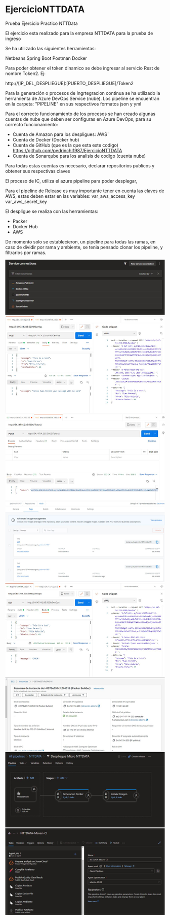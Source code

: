 # EjercicioNTTDATA
Prueba Ejercicio Practico NTTData

El ejercicio esta realizado para la empresa NTTDATA para la prueba de ingreso

Se ha utilizado las siguientes herramientas:

Netbeans
Spring Boot
Postman
Docker

Para poder obtener el token dinamico se debe ingresar al servicio Rest de nombre Token2. Ej:

http://[IP_DEL_DESPLIEGUE]:[PUERTO_DESPLIEGUE]/Token2

Para la generación o procesos de Ingrtegracion continua se ha utilizado la herramienta de Azure DevOps Service (nube).
Los pipeline se encuentran en la carpeta: "PIPELINE" en sus respectivos formatos json y yml

Para el correcto funcionamiento de los procesos se han creado algunas cuentas de nube que deben ser configuras en Azure DevOps,
para su correcto funcionamiento:

* Cuenta de Amazon para los despligues: AWS¨
* Cuenta de Docker (Docker hub)
* Cuenta de GitHub (que es la que esta este codigo) 
	https://github.com/pedrinchi1987/EjercicioNTTDATA
* Cuenta de Sonarqube para los analisis de codigo (cuenta nube)

Para todas estas cuentas es necesario, declarar repositorios publicos y obtener sus respectivas claves

El proceso de IC, utiliza el azure pipeline para poder desplegar, 

Para el pipeline de Release es muy importante tener en cuenta las claves de AWS, estas deben estar en las variables:
var_aws_access_key
var_aws_secret_key

El despligue se realiza con las herramientas:

* Packer
* Docker Hub
* AWS

De momento solo se establecieron, un pipeline para todas las ramas, en caso de dividir por rama y ambiente, se tenia pensado clonar los pipeline, 
y filtrarlos por ramas.

![Image1](https://github.com/pedrinchi1987/EjercicioNTTDATA/blob/finalin/imagenes/Conexiones.JPG)
![Image2](https://github.com/pedrinchi1987/EjercicioNTTDATA/blob/finalin/imagenes/ConsumoDevOpsRest.JPG)
![Image3](https://github.com/pedrinchi1987/EjercicioNTTDATA/blob/finalin/imagenes/ConsumoTokenRest.JPG)
![Image4](https://github.com/pedrinchi1987/EjercicioNTTDATA/blob/finalin/imagenes/DockerGenerado.JPG)
![Image5](https://github.com/pedrinchi1987/EjercicioNTTDATA/blob/finalin/imagenes/ErrorTipoEquivocadoConsumoDevOpsRest.JPG)
![Image6](https://github.com/pedrinchi1987/EjercicioNTTDATA/blob/finalin/imagenes/InstanciaCreada.JPG)
![Image7](https://github.com/pedrinchi1987/EjercicioNTTDATA/blob/finalin/imagenes/PipelineEC.JPG)
![Image8](https://github.com/pedrinchi1987/EjercicioNTTDATA/blob/finalin/imagenes/PipelineIC.JPG)


